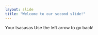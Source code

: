 ```yaml
---
layout: slide
title: "Welcome to our second slide!"
---
```

Your tsasasas
Use the left arrow to go back!

